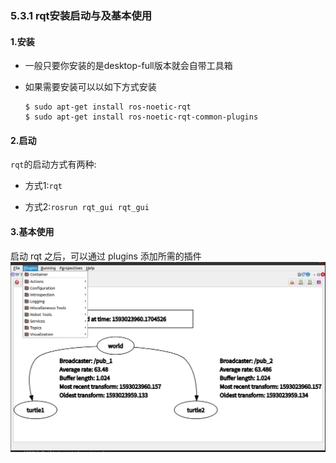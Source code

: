 ### 5.3.1 rqt安装启动与及基本使用

#### 1.安装

* 一般只要你安装的是desktop-full版本就会自带工具箱

* 如果需要安装可以以如下方式安装

  ```
  $ sudo apt-get install ros-noetic-rqt
  $ sudo apt-get install ros-noetic-rqt-common-plugins
  ```

#### 2.启动

`rqt`的启动方式有两种:

* 方式1:`rqt`

* 方式2:`rosrun rqt_gui rqt_gui`

#### 3.基本使用

启动 rqt 之后，可以通过 plugins 添加所需的插件![](/assets/13rqt工具箱.PNG)

